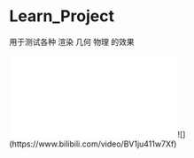 # Learn_Project
用于测试各种 渲染 几何 物理 的效果
<iframe src="//player.bilibili.com/player.html?aid=533220412&bvid=BV1ju411w7Xf&cid=1259712453&p=1" scrolling="no" border="0" frameborder="no" framespacing="0" allowfullscreen="true"> </iframe>
![](https://www.bilibili.com/video/BV1ju411w7Xf)
